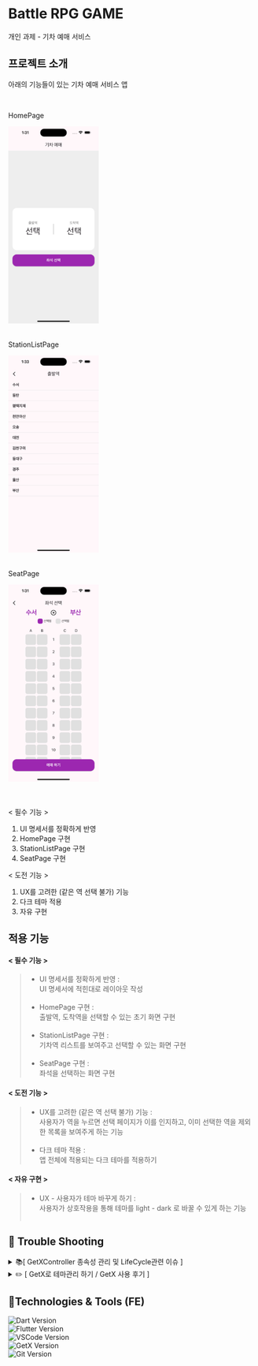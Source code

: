# Battle RPG GAME
개인 과제 - 기차 예매 서비스

## 프로젝트 소개
아래의 기능들이 있는 기차 예매 서비스 앱

<br>

<p>HomePage</p><img src='docs/home_page.png' height='400'><br><br>
<p>StationListPage</p><img src='docs/station_list_page.png' height='400'><br><br>
<p>SeatPage</p><img src='docs/seat_page.png' height='400'><br><br>

<br>

< 필수 기능 > 
1. UI 명세서를 정확하게 반영
2. HomePage 구현
3. StationListPage 구현
4. SeatPage 구현

< 도전 기능 >
1. UX를 고려한 (같은 역 선택 불가) 기능
2. 다크 테마 적용
3. 자유 구현
    
## 적용 기능
#### < 필수 기능 >
>* UI 명세서를 정확하게 반영 : 
<br>UI 명세서에 적힌대로 레이아웃 작성<br><br>
>* HomePage 구현 : 
<br>출발역, 도착역을 선택할 수 있는 초기 화면 구현<br><br>
>* StationListPage 구현 : 
<br>기차역 리스트를 보여주고 선택할 수 있는 화면 구현<br><br>
>* SeatPage 구현 :
<br>좌석을 선택하는 화면 구현
#### < 도전 기능 >
>* UX를 고려한 (같은 역 선택 불가) 기능 :
<br>사용자가 역을 누르면 선택 페이지가 이를 인지하고, 이미 선택한 역을 제외한 목록을 보여주게 하는 기능<br><br>
>* 다크 테마 적용 :
<br>앱 전체에 적용되는 다크 테마를 적용하기
#### < 자유 구현 >
>* UX - 사용자가 테마 바꾸게 하기 : 
<br>사용자가 상호작용을 통해 테마를 light - dark 로 바꿀 수 있게 하는 기능<br><br>

## 🚨 Trouble Shooting

<details>
<summary>📚[ GetXController 종속성 관리 및 LifeCycle관련 이슈 ]</summary>
<div markdown="1">

### [GetX Controller](https://hamiric.tistory.com/53)

 <br>
</div>
</details>

<details>
<summary>✏️ [ GetX로 테마관리 하기 / GetX 사용 후기 ]</summary>
<div markdown="1">

### [GetX Controller](https://hamiric.tistory.com/54)

 <br>
</div>
</details>

## 📝Technologies & Tools (FE)

![Dart Version](https://img.shields.io/badge/Dart-3.5.4-brightgreen)<br>
![Flutter Version](https://img.shields.io/badge/Flutter-3.24.4-blue)<br>
![VSCode Version](https://img.shields.io/badge/VSCode-1.95.0-1E1E1E)<br>
![GetX Version](https://img.shields.io/badge/GetX-4.6.6-purple)<br>
![Git Version](https://img.shields.io/badge/Git-2.35.3-orange)<br>